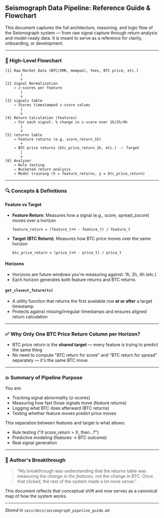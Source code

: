 ## Seismograph Data Pipeline: Reference Guide & Flowchart

This document captures the full architecture, reasoning, and logic flow of the Seismograph system — from raw signal capture through return analysis and model-ready data. It is meant to serve as a reference for clarity, onboarding, or development.

---

### 🧭 High-Level Flowchart

```
[1] Raw Market Data (BTC/XMR, mempool, fees, BTC price, etc.)
       |
       v
[2] Signal Normalization
    → z-scores per feature
       |
       v
[3] signals table
    → Stores timestamped z-score values
       |
       v
[4] Return Calculation (features)
    → For each signal: % change in z-score over 1h/2h/4h
       |
       v
[5] returns table
    → Feature returns (e.g. score_return_1h)
       +
    → BTC price returns (btc_price_return_1h, etc.)  ✅ Target
       |
       v
[6] Analyzer
    → Rule testing
    → Bucketed return analysis
    → Model training (X = feature_returns, y = btc_price_return)
```

---

### 🔍 Concepts & Definitions

#### Feature vs Target

* **Feature Return**: Measures how a signal (e.g., score, spread\_zscore) moves over a horizon

  ```
  feature_return = (feature_t+h - feature_t) / feature_t
  ```
* **Target (BTC Return)**: Measures how BTC price moves over the same horizon

  ```
  btc_price_return = (price_t+h - price_t) / price_t
  ```

#### Horizons

* Horizons are future windows you're measuring against: 1h, 2h, 4h (etc.)
* Each horizon generates both feature returns and BTC returns

#### `get_closest_future(ts)`

* A utility function that returns the first available row **at or after** a target timestamp
* Protects against missing/irregular timestamps and ensures aligned return calculation

---

### ✅ Why Only One BTC Price Return Column per Horizon?

* BTC price return is the **shared target** — every feature is trying to predict the same thing
* No need to compute "BTC return for score" and "BTC return for spread" separately — it's the same BTC move

---

### 💥 Summary of Pipeline Purpose

You are:

* Tracking signal abnormality (z-scores)
* Measuring how fast those signals move (feature returns)
* Logging what BTC does afterward (BTC returns)
* Testing whether feature moves predict price moves

This separation between features and target is what allows:

* Rule testing ("if score\_return > X, then...?")
* Predictive modeling (features → BTC outcome)
* Real signal generation

---

### 🧠 Author's Breakthrough

> "My breakthrough was understanding that the returns table was measuring the *change in the features*, not the change in BTC. Once that clicked, the rest of the system made a lot more sense."

This document reflects that conceptual shift and now serves as a canonical map of how the system works.

---

*Stored in `seis/docs/seismograph_pipeline_guide.md`*
